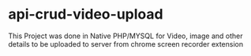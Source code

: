 # api-crud-video-upload
This Project was done in Native PHP/MYSQL for Video, image and other details to be uploaded to server from chrome screen recorder extension
